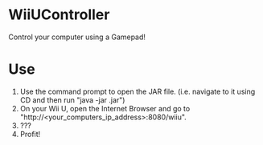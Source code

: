WiiUController
==============

Control your computer using a Gamepad!


Use
===

1. Use the command prompt to open the JAR file. (i.e. navigate to it using CD and then run "java -jar <jarname>.jar")
2. On your Wii U, open the Internet Browser and go to "http://<your_computers_ip_address>:8080/wiiu".
3. ???
4. Profit!
